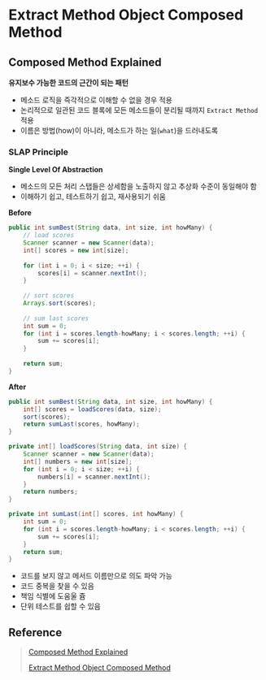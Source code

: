# Extract Method Object Composed Method

## Composed Method Explained

**유지보수 가능한 코드의 근간이 되는 패턴**

- 메소드 로직을 즉각적으로 이해할 수 없을 경우 적용
- 논리적으로 일관된 코드 블록에 모든 메소드들이 분리될 때까지 `Extract Method` 적용
- 이름은 방법(how)이 아니라, 메소드가 하는 일(`what`)을 드러내도록

### SLAP Principle

**Single Level Of Abstraction**

- 메소드의 모든 처리 스탭들은 상세함을 노출하지 않고 추상화 수준이 동일해야 함
- 이해하기 쉽고, 테스트하기 쉽고, 재사용되기 쉬움

**Before**

```java
public int sumBest(String data, int size, int howMany) {
    // load scores
    Scanner scanner = new Scanner(data);
    int[] scores = new int[size];
    
    for (int i = 0; i < size; ++i) {
        scores[i] = scanner.nextInt();
    }
    
    // sort scores
    Arrays.sort(scores);
    
    // sum last scores
    int sum = 0;
    for (int i = scores.length-howMany; i < scores.length; ++i) {
        sum += scores[i];
    }
    
    return sum;
}
```

**After**

```java
public int sumBest(String data, int size, int howMany) {
    int[] scores = loadScores(data, size);
    sort(scores);
    return sumLast(scores, howMany);
}

private int[] loadScores(String data, int size) {
    Scanner scanner = new Scanner(data);
    int[] numbers = new int[size];
    for (int i = 0; i < size; ++i) {
        numbers[i] = scanner.nextInt();
    }
    return numbers;
}

private int sumLast(int[] scores, int howMany) {
    int sum = 0;
    for (int i = scores.length-howMany; i < scores.length; ++i) {
        sum += scores[i];
    }
    return sum;
}
```
- 코드를 보지 않고 메서드 이름만으로 의도 파악 가능
- 코드 중복을 찾을 수 있음
- 책임 식별에 도움울 쥼
- 단위 테스트를 쉽할 수 있음

## Reference 

> [Composed Method Explained](https://github.com/jihunparkme/lecture-material/blob/master/seminar/Ch14.Composed_Method_Explained.pdf)
> 
> [Extract Method Object Composed Method]([RefundDifferenceCalculator_-_Extract_Method_Object_Composed_Method.pdf](https://github.com/jihunparkme/lecture-material/blob/master/seminar/Ch14.RefundDifferenceCalculator_-_Extract_Method_Object_Composed_Method.pdf))